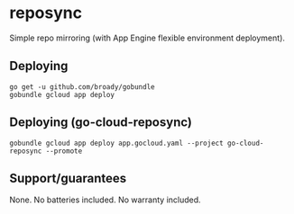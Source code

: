# reposync

Simple repo mirroring (with App Engine flexible environment deployment).

## Deploying

```
go get -u github.com/broady/gobundle
gobundle gcloud app deploy
```

## Deploying (go-cloud-reposync)

```
gobundle gcloud app deploy app.gocloud.yaml --project go-cloud-reposync --promote
```

## Support/guarantees

None. No batteries included. No warranty included.
